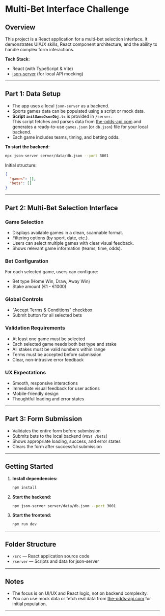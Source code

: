 # Multi-Bet Interface Challenge

## Overview

This project is a React application for a multi-bet selection interface. It demonstrates UI/UX skills, React component architecture, and the ability to handle complex form interactions.

**Tech Stack:**

- React (with TypeScript & Vite)
- [json-server](https://www.npmjs.com/package/json-server) (for local API mocking)

---

## Part 1: Data Setup

- The app uses a local `json-server` as a backend.
- Sports games data can be populated using a script or mock data.
- **Script `initGameJsonObj.ts`** is provided in `/server`.  
  This script fetches and parses data from [the-odds-api.com](https://the-odds-api.com/) and generates a ready-to-use `games.json` (or `db.json`) file for your local backend.
- Each game includes teams, timing, and betting odds.

**To start the backend:**

```bash
npx json-server server/data/db.json --port 3001
```

Initial structure:

```json
{
  "games": [],
  "bets": []
}
```

---

## Part 2: Multi-Bet Selection Interface

### Game Selection

- Displays available games in a clean, scannable format.
- Filtering options (by sport, date, etc.).
- Users can select multiple games with clear visual feedback.
- Shows relevant game information (teams, time, odds).

### Bet Configuration

For each selected game, users can configure:

- Bet type (Home Win, Draw, Away Win)
- Stake amount (€1 - €1000)

### Global Controls

- "Accept Terms & Conditions" checkbox
- Submit button for all selected bets

### Validation Requirements

- At least one game must be selected
- Each selected game needs both bet type and stake
- All stakes must be valid numbers within range
- Terms must be accepted before submission
- Clear, non-intrusive error feedback

### UX Expectations

- Smooth, responsive interactions
- Immediate visual feedback for user actions
- Mobile-friendly design
- Thoughtful loading and error states

---

## Part 3: Form Submission

- Validates the entire form before submission
- Submits bets to the local backend (`POST /bets`)
- Shows appropriate loading, success, and error states
- Clears the form after successful submission

---

## Getting Started

1. **Install dependencies:**

   ```bash
   npm install
   ```

2. **Start the backend:**

   ```bash
   npx json-server server/data/db.json --port 3001
   ```

3. **Start the frontend:**
   ```bash
   npm run dev
   ```

---

## Folder Structure

- `/src` — React application source code
- `/server` — Scripts and data for json-server

---

## Notes

- The focus is on UI/UX and React logic, not on backend complexity.
- You can use mock data or fetch real data from [the-odds-api.com](https://the-odds-api.com/) for initial population.

---
